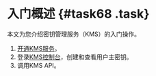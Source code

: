# 入门概述 {#task68 .task}

本文为您介绍密钥管理服务（KMS）的入门操作。

1.  [开通KMS服务](https://common-buy-intl.aliyun.com/?commodityCode=kms_intl)。
2.  登录[KMS控制台](https://kms.console.aliyun.com)，创建和查看用户主密钥。
3.  调用KMS API。

